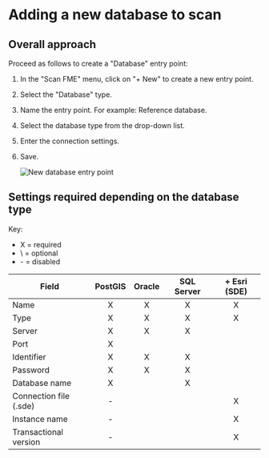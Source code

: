 # Adding a new database to scan

## Overall approach

Proceed as follows to create a "Database" entry point:

1.	In the "Scan FME" menu, click on "+ New" to create a new entry point.
2.	Select the "Database" type.
3.	Name the entry point. For example: Reference database.
4.	Select the database type from the drop-down list.
5.	Enter the connection settings.
6.	Save.

    ![New database entry point](/images/scanFME_new_DB_ready.png "The new entry point is ready to be scanned")

## Settings required depending on the database type

Key:
* X = required
* \ = optional
* \- = disabled

| Field                           | PostGIS | Oracle | SQL Server | + Esri (SDE) |
| --------------------------- | :-----: | :----: | :--------: | :----------------------: |
| Name                         | X       | X      | X          | X                        |
| Type                           | X       | X      | X          | X                        |
| Server                        | X       | X      | X          |                         |
| Port                            | X       |        |            |                          |
| Identifier                  | X       | X      | X          |                          |
| Password                 | X       | X      | X          |                          |
| Database name      | X       |        | X          |                          |
| Connection file (.sde) | -       |        |            | X                        |
| Instance name            | -       |        |            | X                        |
| Transactional version   | -       |        |            | X                        |


